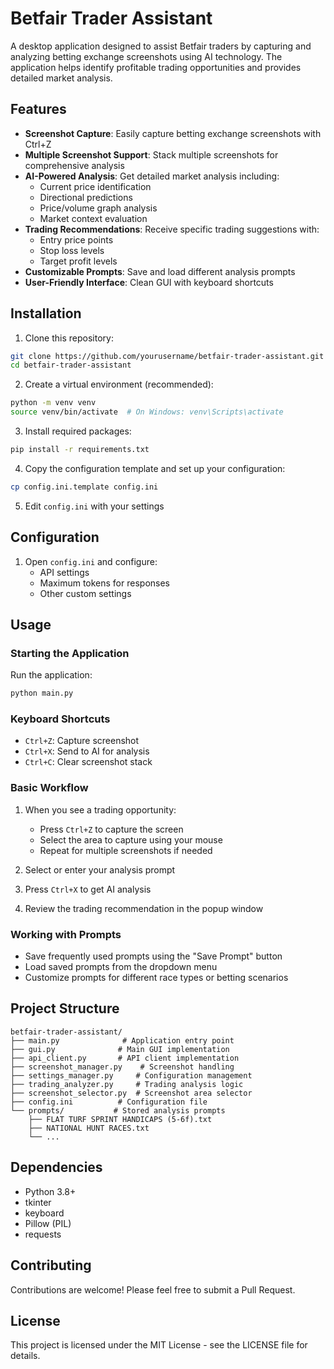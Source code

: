 # Betfair Trader Assistant

A desktop application designed to assist Betfair traders by capturing and analyzing betting exchange screenshots using AI technology. The application helps identify profitable trading opportunities and provides detailed market analysis.

## Features

- **Screenshot Capture**: Easily capture betting exchange screenshots with Ctrl+Z
- **Multiple Screenshot Support**: Stack multiple screenshots for comprehensive analysis
- **AI-Powered Analysis**: Get detailed market analysis including:
  - Current price identification
  - Directional predictions
  - Price/volume graph analysis
  - Market context evaluation
- **Trading Recommendations**: Receive specific trading suggestions with:
  - Entry price points
  - Stop loss levels
  - Target profit levels
- **Customizable Prompts**: Save and load different analysis prompts
- **User-Friendly Interface**: Clean GUI with keyboard shortcuts

## Installation

1. Clone this repository:
```bash
git clone https://github.com/yourusername/betfair-trader-assistant.git
cd betfair-trader-assistant
```

2. Create a virtual environment (recommended):
```bash
python -m venv venv
source venv/bin/activate  # On Windows: venv\Scripts\activate
```

3. Install required packages:
```bash
pip install -r requirements.txt
```

4. Copy the configuration template and set up your configuration:
```bash
cp config.ini.template config.ini
```

5. Edit `config.ini` with your settings

## Configuration

1. Open `config.ini` and configure:
   - API settings
   - Maximum tokens for responses
   - Other custom settings

## Usage

### Starting the Application

Run the application:
```bash
python main.py
```

### Keyboard Shortcuts

- `Ctrl+Z`: Capture screenshot
- `Ctrl+X`: Send to AI for analysis
- `Ctrl+C`: Clear screenshot stack

### Basic Workflow

1. When you see a trading opportunity:
   - Press `Ctrl+Z` to capture the screen
   - Select the area to capture using your mouse
   - Repeat for multiple screenshots if needed

2. Select or enter your analysis prompt

3. Press `Ctrl+X` to get AI analysis

4. Review the trading recommendation in the popup window

### Working with Prompts

- Save frequently used prompts using the "Save Prompt" button
- Load saved prompts from the dropdown menu
- Customize prompts for different race types or betting scenarios

## Project Structure

```
betfair-trader-assistant/
├── main.py              # Application entry point
├── gui.py              # Main GUI implementation
├── api_client.py       # API client implementation
├── screenshot_manager.py    # Screenshot handling
├── settings_manager.py     # Configuration management
├── trading_analyzer.py     # Trading analysis logic
├── screenshot_selector.py  # Screenshot area selector
├── config.ini          # Configuration file
└── prompts/           # Stored analysis prompts
    ├── FLAT TURF SPRINT HANDICAPS (5-6f).txt
    ├── NATIONAL HUNT RACES.txt
    └── ...
```

## Dependencies

- Python 3.8+
- tkinter
- keyboard
- Pillow (PIL)
- requests

## Contributing

Contributions are welcome! Please feel free to submit a Pull Request.

## License

This project is licensed under the MIT License - see the LICENSE file for details.
